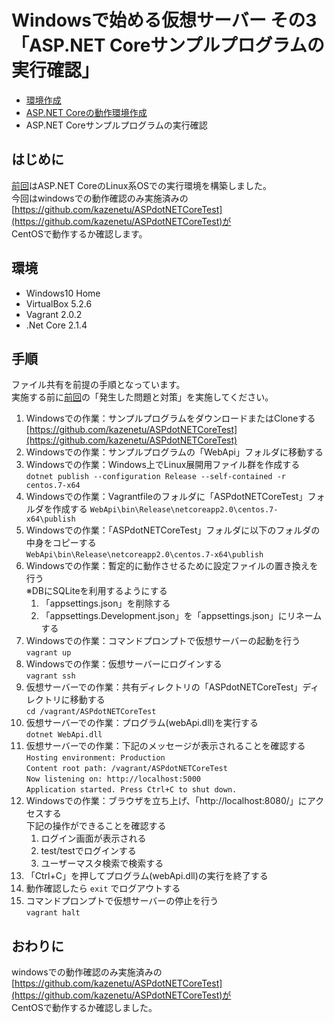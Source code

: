 # Windowsで始める仮想サーバー その3「ASP.NET Coreサンプルプログラムの実行確認」

- [環境作成](https://github.com/kazenetu/blog-reports/tree/master/reports/16-dotnetTestCentOS)
- [ASP.NET Coreの動作環境作成](https://github.com/kazenetu/blog-reports/tree/master/reports/17-dotnetTestCentOS2)
- ASP.NET Coreサンプルプログラムの実行確認

## はじめに
[前回](https://github.com/kazenetu/blog-reports/blob/master/reports/16-dotnetTestCentOS2)はASP.NET CoreのLinux系OSでの実行環境を構築しました。  
今回はwindowsでの動作確認のみ実施済みの[https://github.com/kazenetu/ASPdotNETCoreTest](https://github.com/kazenetu/ASPdotNETCoreTest)が  
CentOSで動作するか確認します。

## 環境
- Windows10 Home  
- VirtualBox 5.2.6  
- Vagrant 2.0.2
- .Net Core 2.1.4

## 手順
ファイル共有を前提の手順となっています。  
実施する前に[前回](https://github.com/kazenetu/blog-reports/blob/master/reports/16-dotnetTestCentOS2)の「発生した問題と対策」を実施してください。
1. Windowsでの作業：サンプルプログラムをダウンロードまたはCloneする
[https://github.com/kazenetu/ASPdotNETCoreTest](https://github.com/kazenetu/ASPdotNETCoreTest)
1. Windowsでの作業：サンプルプログラムの「WebApi」フォルダに移動する
1. Windowsでの作業：Windows上でLinux展開用ファイル群を作成する  
```dotnet publish --configuration Release --self-contained -r centos.7-x64```
1. Windowsでの作業：Vagrantfileのフォルダに「ASPdotNETCoreTest」フォルダを作成する
```WebApi\bin\Release\netcoreapp2.0\centos.7-x64\publish```
1. Windowsでの作業：「ASPdotNETCoreTest」フォルダに以下のフォルダの中身をコピーする  
```WebApi\bin\Release\netcoreapp2.0\centos.7-x64\publish```
1. Windowsでの作業：暫定的に動作させるために設定ファイルの置き換えを行う  
   ※DBにSQLiteを利用するようにする
   1. 「appsettings.json」を削除する
   1. 「appsettings.Development.json」を「appsettings.json」にリネームする
1. Windowsでの作業：コマンドプロンプトで仮想サーバーの起動を行う  
```vagrant up```  
1. Windowsでの作業：仮想サーバーにログインする  
```vagrant ssh```
1. 仮想サーバーでの作業：共有ディレクトリの「ASPdotNETCoreTest」ディレクトリに移動する  
```cd /vagrant/ASPdotNETCoreTest```
1. 仮想サーバーでの作業：プログラム(webApi.dll)を実行する  
```dotnet WebApi.dll```  
1. 仮想サーバーでの作業：下記のメッセージが表示されることを確認する  
```Hosting environment: Production```  
```Content root path: /vagrant/ASPdotNETCoreTest```  
```Now listening on: http://localhost:5000```  
```Application started. Press Ctrl+C to shut down.```  
1. Windowsでの作業：ブラウザを立ち上げ、「http://localhost:8080/」にアクセスする  
   下記の操作ができることを確認する
   1. ログイン画面が表示される
   1. test/testでログインする
   1. ユーザーマスタ検索で検索する
1. 「Ctrl+C」を押してプログラム(webApi.dll)の実行を終了する
1. 動作確認したら ```exit``` でログアウトする
1. コマンドプロンプトで仮想サーバーの停止を行う  
```vagrant halt```  

## おわりに
windowsでの動作確認のみ実施済みの[https://github.com/kazenetu/ASPdotNETCoreTest](https://github.com/kazenetu/ASPdotNETCoreTest)が  
CentOSで動作するか確認しました。  
